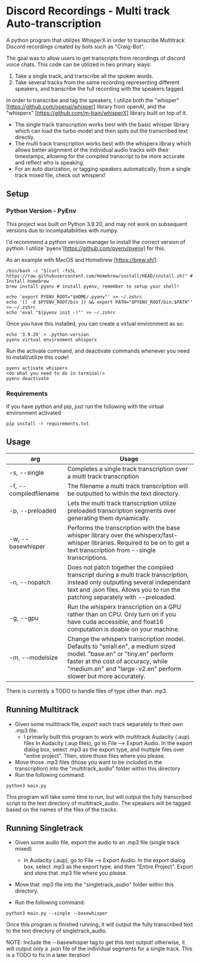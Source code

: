# Discord Recordings - Multi track Auto-transcription
A python program that utilizes WhisperX in order to transcribe Multitrack Discord recordings created by bots such as "Craig-Bot".

The goal was to allow users to get transcripts from recordings of discord voice chats. This code can be utilized in two primary ways:
1. Take a single track, and transcribe all the spoken words.
2. Take several tracks from the same recording representing different speakers, and transcribe the full recording with the speakers tagged.

In order to transcribe and tag the speakers, I utilize both the "whisper" [https://github.com/openai/whisper] library from openAI, and the "whisperx" [https://github.com/m-bain/whisperX] library built on top of it.
- The single track transcription works best with the basic whisper library which can load the turbo model and then spits out the transcribed text directly.
- The multi track transcription works best with the whisperx library which allows better alignment of the individual audio tracks with their timestamps, allowing for the compiled transcript to be more accurate and reflect who is speaking.
- For an auto diarization, or tagging speakers automatically, from a single track mixed file, check out whisperx!


## Setup

### Python Version - PyEnv
This project was built on Python 3.9.20, and may not work on subsequent versions due to incompatabilities with numpy.

I'd recommend a python version manager to install the correct version of python. I utilize 'pyenv'[https://github.com/pyenv/pyenv] for this.

As an example with MacOS and Homebrew [https://brew.sh/]:

```
/bin/bash -c "$(curl -fsSL https://raw.githubusercontent.com/Homebrew/install/HEAD/install.sh)" # Install homebrew
brew install pyenv # install pyenv, remember to setup your shell!

echo 'export PYENV_ROOT="$HOME/.pyenv"' >> ~/.zshrc
echo '[[ -d $PYENV_ROOT/bin ]] && export PATH="$PYENV_ROOT/bin:$PATH"' >> ~/.zshrc
echo 'eval "$(pyenv init -)"' >> ~/.zshrc
```

Once you have this installed, you can create a virtual environment as so:

```
echo '3.9.20' > .python-version
pyenv virtual environment whisperx
```

Run the activate command, and deactivate commands whenever you need to install/utilize this code!
```
pyenv activate whisperx
<do what you need to do in terminal!>
pyenv deactivate
```

### Requirements
If you have python and pip, just run the following with the virtual environment activated

```
pip install -r requirements.txt
```

## Usage

| arg    | Usage |
| -------- | ------- |
| -s, --single  | Completes a single track transcription over a multi track transcription |
| -f, --compiledfilename | The filename a multi track transcription will be outputted to within the text directory. |
| -p, --preloaded | Lets the multi track transcription utilize preloaded transcription segments over generating them dynamically. |
| -w, --basewhisper    | Performs the transcription with the base whisper library over the whisperx/fast-whisper libraries. Required to be on to get a text transcription from --single transcriptions. |
| -n, --nopatch | Does not patch together the compiled transcript during a multi track transcription, instead only outputting several independant text and .json files. Allows you to run the patching separately with --preloaded.|
| -g, --gpu | Run the whisperx transcription on a GPU rather than on CPU. Only turn on if you have cuda accessible, and float16 computation is doable on your machine. |
| -m, --modelsize | Change the whisperx transcription model. Defaults to "small.en", a medium sized model. "base.en" or "tiny.en" perform faster at the cost of accuracy, while "medium.en" and "large-v2.en" perform slower but more accurately. |

There is currently a TODO to handle files of type other than .mp3.

## Running Multitrack

- Given some multitrack file, export each track separately to their own .mp3 file. 
    - I primarily built this program to work with multitrack Audacity (.aup) files In Audacity (.aup files), go to File --> Export Audio. In the export dialog box, select .mp3 as the export type, and multiple files over "entire project". Then, store those files where you please.
- Move those .mp3 files (those you want to be included in the transcription) into the "multitrack_audio" folder within this directory
- Run the following command:

```
python3 main.py
```

This program will take some time to run, but will output the fully transcribed script to the text directory of multitrack_audio. The speakers will be tagged based on the names of the files of the tracks.

## Running Singletrack
- Given some audio file, export the audio to an .mp3 file (single track mixed)
    - In Audacity (.aup), go to File --> Export Audio. In the export dialog box, select .mp3 as the export type, and then "Entire Project". Export and store that .mp3 file where you please.
- Move that .mp3 file into the "singletrack_audio" folder within this directory.

- Run the following command:
```
python3 main.py --single --basewhisper
```

Once this program is finished running, it will output the fully transcribed text to the text directory of singletrack_audio.

NOTE: Include the --basewhisper tag to get this text output! otherwise, it will output only a .json file of the individual segments for a single track. This is a TODO to fix in a later iteration!
